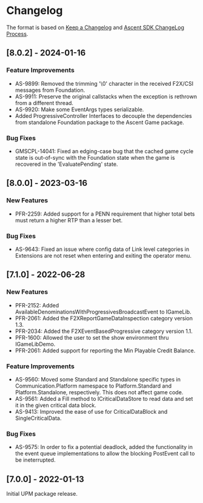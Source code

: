 # Changelog

The format is based on [Keep a Changelog](http://keepachangelog.com/en/1.0.0/) and [Ascent SDK ChangeLog Process](https://igt-developer-docs.atlassian.net/wiki/spaces/AS/pages/81161431/Ascent+SDK+ChangeLog+Process).

## [8.0.2] - 2024-01-16

### Feature Improvements

- AS-9899: Removed the trimming '\0' character in the received F2X/CSI messages from Foundation.
- AS-9911: Preserve the original callstacks when the exception is rethrown from a different thread.
- AS-9920: Make some EventArgs types serializable.
- Added ProgressiveController Interfaces to decouple the dependencies from standalone Foundation package to the Ascent Game package.

### Bug Fixes

- GMSCPL-14041: Fixed an edging-case bug that the cached game cycle state is out-of-sync with the Foundation state when the game is recovered in the 'EvaluatePending' state.

## [8.0.0] - 2023-03-16

### New Features

- PFR-2259: Added support for a PENN requirement that higher total bets must return a higher RTP than a lesser bet.

### Bug Fixes

- AS-9643: Fixed an issue where config data of Link level categories in Extensions are not reset when entering and exiting the operator menu.

## [7.1.0] - 2022-06-28

### New Features

- PFR-2152: Added AvailableDenominationsWithProgressivesBroadcastEvent to IGameLib.
- PFR-2061: Added the F2XReportGameDataInspection category version 1.3.
- PFR-2034: Added the F2XEventBasedProgressive category version 1.1.
- PFR-1600: Allowed the user to set the show environment thru IGameLibDemo.
- PFR-2061: Added support for reporting the Min Playable Credit Balance.

### Feature Improvements

- AS-9560: Moved some Standard and Standalone specific types in Communication.Platform namespace to Platform.Standard and Platform.Standalone, respectively. This does not affect game code.
- AS-9561: Added a Fill method to ICriticalDataStore to read data and set it in the given critical data block.
- AS-9413: Improved the ease of use for CriticalDataBlock and SingleCriticalData.

### Bug Fixes

- AS-9575: In order to fix a potential deadlock, added the functionality in the event queue implementations to allow the blocking PostEvent call to be ineterrupted.

## [7.0.0] - 2022-01-13

Initial UPM package release.
